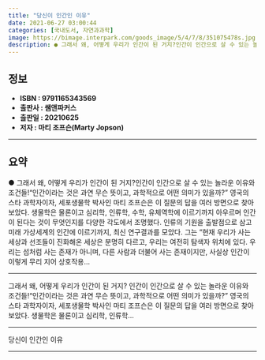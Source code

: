 ```yaml
---
title: "당신이 인간인 이유"
date: 2021-06-27 03:00:44
categories: [국내도서, 자연과과학]
image: https://bimage.interpark.com/goods_image/5/4/7/8/351075478s.jpg
description: ● 그래서 왜, 어떻게 우리가 인간이 된 거지?인간이 인간으로 살 수 있는 놀라운 이유와 조건들!“인간이라는 것은 과연 무슨 뜻이고, 과학적으로 어떤 의미가 있을까?” 영국의 스타 과학자이자, 세포생물학 박사인 마티 조프슨은 이 질문의 답을 여러 방면으로 찾아보았다. 생물학은 물론이고
---
```


## **정보**

- **ISBN : 9791165343569**
- **출판사 : 쌤앤파커스**
- **출판일 : 20210625**
- **저자 : 마티 조프슨(Marty Jopson)**

------



## **요약**

●  그래서 왜, 어떻게 우리가 인간이 된 거지?인간이 인간으로 살 수 있는 놀라운 이유와 조건들!“인간이라는 것은 과연 무슨 뜻이고, 과학적으로 어떤 의미가 있을까?” 영국의 스타 과학자이자, 세포생물학 박사인 마티 조프슨은 이 질문의 답을 여러 방면으로 찾아보았다. 생물학은 물론이고 심리학, 인류학, 수학, 유체역학에 이르기까지 아우르며 인간이 된다는 것이 무엇인지를 다양한 각도에서 조명했다. 인류의 기원을 출발점으로 삼고 미래 가상세계의 인간에 이르기까지, 최신 연구결과를 모았다. 그는 “현재 우리가 사는 세상과 선조들이 진화해온 세상은 분명히 다르고, 우리는 여전히 탐색자 위치에 있다. 우리는 섬처럼 사는 존재가 아니며, 다른 사람과 더불어 사는 존재이지만, 사실상 인간이 이렇게 무리 지어 상호작용...

------

그래서 왜, 어떻게 우리가 인간이 된 거지?
인간이 인간으로 살 수 있는 놀라운 이유와 조건들!“인간이라는 것은 과연 무슨 뜻이고, 과학적으로 어떤 의미가 있을까?” 
영국의 스타 과학자이자, 세포생물학 박사인 마티 조프슨은 이 질문의 답을 여러 방면으로 찾아보았다. 생물학은 물론이고 심리학, 인류학... 

------


당신이 인간인 이유 

------


